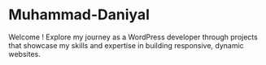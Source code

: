 # Muhammad-Daniyal
Welcome ! Explore my journey as a WordPress developer through projects that showcase my skills and expertise in building responsive, dynamic websites.
